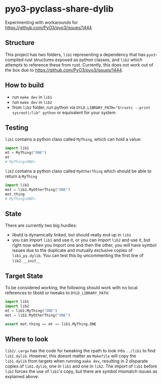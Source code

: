 # pyo3-pyclass-share-dylib
Experimenting with workarounds for https://github.com/PyO3/pyo3/issues/1444


## Structure
This project has two folders, `lib1` representing a dependency that has `pyo3`-compiled rust structures exposed as python classes, and `lib2` which attempts to reference these from rust. Currently, this does not work out of the box due to https://github.com/PyO3/pyo3/issues/1444.


## How to build
- run `make dev` in `lib1`
- run `make dev` in `lib2`
- from `lib2` folder, run python via `DYLD_LIBRARY_PATH="$(rustc --print sysroot)/lib" python` or equivalent for your system

## Testing
`lib1` contains a python class called `MyThing`, which can hold a value:

```python
import lib1
mt = MyThing("ONE")
mt
# MyThing<ONE>
```

`lib2` contains a python class called `MyOtherThing` which should be able to return a `MyThing`

```python
import lib2
mot = lib2.MyOtherThing("ONE")
mot.thing
# MyThing<ONE>
```


## State
There are currently two big hurdles:
- libstd is dynamically linked, but should really end up in `lib1`
- you can import `lib1` and use it, or you can import `lib2` and use it, but right now when you import one and then the other, you will have symbol issues due to the duplicate and mutually exclusive copies of `lib1_py.dylib`. You can test this by uncommenting the first line of `lib2.__init__`

## Target State
To be considered working, the following should work with no local references to libstd or tweaks to `DYLD_LIBRARY_PATH`:

```python
import lib1
import lib2
mt = lib1.MyThing("ONE")
mot = lib2.MyOtherThing("ONE")

assert mot.thing == mt == lib1.MyThing.ONE
```

## Where to look
`lib2/.cargo` has the code for tweaking the rpath to look into `../lib1` to find `lib1.dylib`. However, this doesnt matter as `Makefile` will copy the `lib1.dylib` from targets when running `make dev`, resulting in 2 disparate copies of `lib1.dylib`, one in `lib1` and one in `lib2`. The import of `lib1` before `lib2` forces the use of `lib1`'s copy, but there are symbol mismatch issues as explained above.


